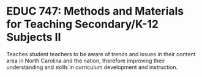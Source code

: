 # EDUC 747: Methods and Materials for Teaching Secondary/K-12 Subjects II

Teaches student teachers to be aware of trends and issues in their content area in North Carolina and the nation, therefore improving their understanding and skills in curriculum development and instruction.